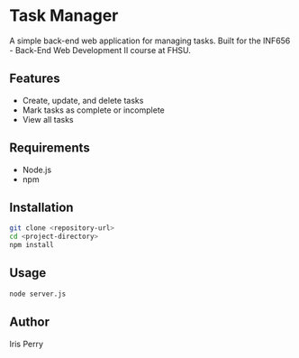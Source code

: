 # Task Manager

A simple back-end web application for managing tasks. Built for the INF656 - Back-End Web Development II course at FHSU.

## Features

- Create, update, and delete tasks
- Mark tasks as complete or incomplete
- View all tasks

## Requirements

- Node.js
- npm

## Installation

```bash
git clone <repository-url>
cd <project-directory>
npm install
```

## Usage

```bash
node server.js
```

## Author

Iris Perry